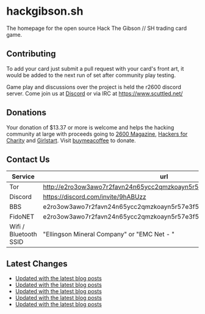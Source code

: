 # hackgibson.sh
The homepage for the open source Hack The Gibson // SH trading card game.


## Contributing

To add your card just submit a pull request with your card's front art, it would be added to the next run of set after community play testing.

Game play and discussions over the project is held the r2600 discord server. Come join us at [Discord](https://discord.com/invite/9hABUzz) or via IRC at https://www.scuttled.net/


## Donations

Your donation of $13.37 or more is welcome and helps the hacking community at large with proceeds going to [2600 Magazine](https://2600.com/), [Hackers for Charity](https://hackersforcharity.org) and [Girlstart](https://girlstart.org).  Visit [buymeacoffee](https://www.buymeacoffee.com/hackgibson.sh) to donate.


## Contact Us

Service | url
-|-
Tor | http://e2ro3ow3awo7r2favn24n65ycc2qmzkoayn5r57e3f56nvjwdcgg32ad.onion
Discord | https://discord.com/invite/9hABUzz
BBS | e2ro3ow3awo7r2favn24n65ycc2qmzkoayn5r57e3f56nvjwdcgg32ad.onion:23
FidoNET | e2ro3ow3awo7r2favn24n65ycc2qmzkoayn5r57e3f56nvjwdcgg32ad.onion:24554
Wifi / Bluetooth SSID | "Ellingson Mineral Company" or "EMC Net - <fidonet address>"

## Latest Changes
<!-- BLOG-POST-LIST:START -->
- [Updated with the latest blog posts](https://github.com/DFW2600/hackgibson.sh/commit/3fc2b737dc9a98bd1d7ffc898866b186321df1e3)
- [Updated with the latest blog posts](https://github.com/DFW2600/hackgibson.sh/commit/890e2e7a80bf1b7d9972640bbf324fa8465bed1c)
- [Updated with the latest blog posts](https://github.com/DFW2600/hackgibson.sh/commit/b0f6f43b9fe5c124da4a8525a81d45793a046f00)
- [Updated with the latest blog posts](https://github.com/DFW2600/hackgibson.sh/commit/338090ca19573f963fd5cb0cb44ad6bfa185b2f4)
- [Updated with the latest blog posts](https://github.com/DFW2600/hackgibson.sh/commit/091ef9961f9362b797cd7d5a0c901b6831d0c211)
<!-- BLOG-POST-LIST:END -->
